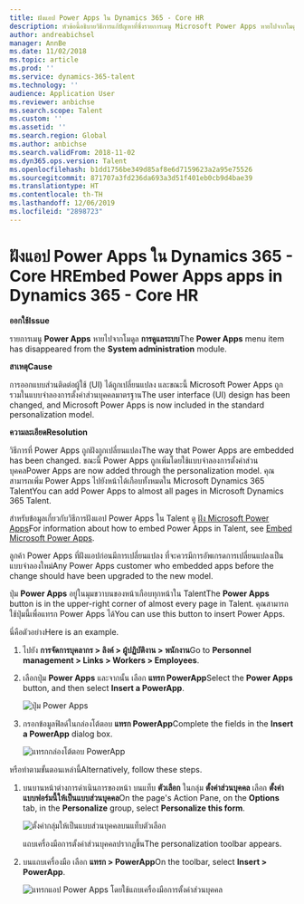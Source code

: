 ```yaml
---
title: ฝังแอป Power Apps ใน Dynamics 365 - Core HR
description: หัวข้อนี้อธิบายวิธีการแก้ปัญหาที่ซึ่งรายการเมนู Microsoft Power Apps หายไปจากโมดูลการดูแลระบบ
author: andreabichsel
manager: AnnBe
ms.date: 11/02/2018
ms.topic: article
ms.prod: ''
ms.service: dynamics-365-talent
ms.technology: ''
audience: Application User
ms.reviewer: anbichse
ms.search.scope: Talent
ms.custom: ''
ms.assetid: ''
ms.search.region: Global
ms.author: anbichse
ms.search.validFrom: 2018-11-02
ms.dyn365.ops.version: Talent
ms.openlocfilehash: b1dd1756be349d85af8e6d7159623a2a95e75526
ms.sourcegitcommit: 871707a3fd236da693a3d51f401eb0cb9d4bae39
ms.translationtype: HT
ms.contentlocale: th-TH
ms.lasthandoff: 12/06/2019
ms.locfileid: "2898723"
---
```

# <a name="embed-power-apps-apps-in-dynamics-365---core-hr"></a><span data-ttu-id="f4f98-103">ฝังแอป Power Apps ใน Dynamics 365 - Core HR</span><span class="sxs-lookup"><span data-stu-id="f4f98-103">Embed Power Apps apps in Dynamics 365 - Core HR</span></span>

<span data-ttu-id="f4f98-104">**ออกใช้**</span><span class="sxs-lookup"><span data-stu-id="f4f98-104">**Issue**</span></span>

<span data-ttu-id="f4f98-105">รายการเมนู **Power Apps** หายไปจากโมดูล **การดูแลระบบ**</span><span class="sxs-lookup"><span data-stu-id="f4f98-105">The **Power Apps** menu item has disappeared from the **System administration** module.</span></span>

<span data-ttu-id="f4f98-106">**สาเหตุ**</span><span class="sxs-lookup"><span data-stu-id="f4f98-106">**Cause**</span></span>

<span data-ttu-id="f4f98-107">การออกแบบส่วนติดต่อผู้ใช้ (UI) ได้ถูกเปลี่ยนแปลง และขณะนี้ Microsoft Power Apps ถูกรวมในแบบจำลองการตั้งค่าส่วนบุคคลมาตรฐาน</span><span class="sxs-lookup"><span data-stu-id="f4f98-107">The user interface (UI) design has been changed, and Microsoft Power Apps is now included in the standard personalization model.</span></span>

<span data-ttu-id="f4f98-108">**ความละเอียด**</span><span class="sxs-lookup"><span data-stu-id="f4f98-108">**Resolution**</span></span>

<span data-ttu-id="f4f98-109">วิธีการที่ Power Apps ถูกฝังถูกเปลี่ยนแปลง</span><span class="sxs-lookup"><span data-stu-id="f4f98-109">The way that Power Apps are embedded has been changed.</span></span> <span data-ttu-id="f4f98-110">ขณะนี้ Power Apps ถูกเพิ่มโดยใช้แบบจำลองการตั้งค่าส่วนบุคคล</span><span class="sxs-lookup"><span data-stu-id="f4f98-110">Power Apps are now added through the personalization model.</span></span> <span data-ttu-id="f4f98-111">คุณสามารถเพิ่ม Power Apps ไปยังหน้าได้เกือบทั้งหมดใน Microsoft Dynamics 365 Talent</span><span class="sxs-lookup"><span data-stu-id="f4f98-111">You can add Power Apps to almost all pages in Microsoft Dynamics 365 Talent.</span></span>

<span data-ttu-id="f4f98-112">สำหรับข้อมูลเกี่ยวกับวิธีการฝังแอป Power Apps ใน Talent ดู [ฝัง Microsoft Power Apps](https://docs.microsoft.com/dynamics365/unified-operations/fin-and-ops/get-started/embed-power-apps)</span><span class="sxs-lookup"><span data-stu-id="f4f98-112">For information about how to embed Power Apps in Talent, see [Embed Microsoft Power Apps](https://docs.microsoft.com/dynamics365/unified-operations/fin-and-ops/get-started/embed-power-apps).</span></span>

<span data-ttu-id="f4f98-113">ลูกค้า Power Apps ที่ฝังแอปก่อนมีการเปลี่ยนแปลง ที่จะควรมีการอัพเกรดการเปลี่ยนแปลงเป็นแบบจำลองใหม่</span><span class="sxs-lookup"><span data-stu-id="f4f98-113">Any Power Apps customer who embedded apps before the change should have been upgraded to the new model.</span></span>

<span data-ttu-id="f4f98-114">ปุ่ม **Power Apps** อยู่ในมุมขวาบนของหน้าเกือบทุกหน้าใน Talent</span><span class="sxs-lookup"><span data-stu-id="f4f98-114">The **Power Apps** button is in the upper-right corner of almost every page in Talent.</span></span> <span data-ttu-id="f4f98-115">คุณสามารถใช้ปุ่มนี้เพื่อแทรก Power Apps ได้</span><span class="sxs-lookup"><span data-stu-id="f4f98-115">You can use this button to insert Power Apps.</span></span>

<span data-ttu-id="f4f98-116">นี่คือตัวอย่าง</span><span class="sxs-lookup"><span data-stu-id="f4f98-116">Here is an example.</span></span>

1. <span data-ttu-id="f4f98-117">ไปยัง **การจัดการบุคลากร \> ลิงค์ \> ผู้ปฏิบัติงาน \> พนักงาน**</span><span class="sxs-lookup"><span data-stu-id="f4f98-117">Go to **Personnel management \> Links \> Workers \> Employees**.</span></span>
2. <span data-ttu-id="f4f98-118">เลือกปุ่ม **Power Apps** และจากนั้น เลือก **แทรก PowerApp**</span><span class="sxs-lookup"><span data-stu-id="f4f98-118">Select the **Power Apps** button, and then select **Insert a PowerApp**.</span></span>

    ![ปุ่ม Power Apps](media/png.png)

3. <span data-ttu-id="f4f98-120">กรอกข้อมูลฟิลด์ในกล่องโต้ตอบ **แทรก PowerApp**</span><span class="sxs-lookup"><span data-stu-id="f4f98-120">Complete the fields in the **Insert a PowerApp** dialog box.</span></span>

    ![แทรกกล่องโต้ตอบ PowerApp](media/insert-powerapp.png)

<span data-ttu-id="f4f98-122">หรือทำตามขั้นตอนเหล่านี้</span><span class="sxs-lookup"><span data-stu-id="f4f98-122">Alternatively, follow these steps.</span></span>

1. <span data-ttu-id="f4f98-123">บนบานหน้าต่างการดำเนินการของหน้า บนแท็บ **ตัวเลือก** ในกลุ่ม **ตั้งค่าส่วนบุคคล** เลือก **ตั้งค่าแบบฟอร์มนี้ให้เป็นแบบส่วนบุคคล**</span><span class="sxs-lookup"><span data-stu-id="f4f98-123">On the page's Action Pane, on the **Options** tab, in the **Personalize** group, select **Personalize this form**.</span></span>

    ![ตั้งค่ากลุ่มให้เป็นแบบส่วนบุคคลบนแท็บตัวเลือก](media/options.png)

    <span data-ttu-id="f4f98-125">แถบเครื่องมือการตั้งค่าส่วนบุคคลปรากฏขึ้น</span><span class="sxs-lookup"><span data-stu-id="f4f98-125">The personalization toolbar appears.</span></span>

2. <span data-ttu-id="f4f98-126">บนแถบเครื่องมือ เลือก **แทรก \> PowerApp**</span><span class="sxs-lookup"><span data-stu-id="f4f98-126">On the toolbar, select **Insert \> PowerApp**.</span></span>

    ![แทรกแอป Power Apps โดยใช้แถบเครื่องมือการตั้งค่าส่วนบุคคล](media/powerapp-bar.png)
